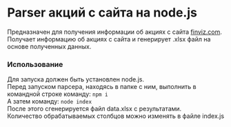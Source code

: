 # Parser акций с сайта на node.js
Предназначен для получения информации об акциях с сайта <a href="https://finviz.com/screener.ashx?v=111">finviz.com</a>.
<br />
Получает информацию об акциях с сайта и генерирует .xlsx файл на основе полученных данных.

### Использование
Для запуска должен быть установлен node.js.
<br />
Перед запуском парсера, находясь в папке с ним, выполнить в командной строке команду: <code>npm i</code>
<br />
А затем команду: <code>node index</code>
<br />
После этого сгенерируется файл data.xlsx с результатами.
<br />
Количество обрабатываемых столбцов можно изменять в файле index.js
